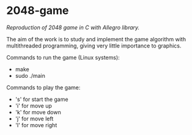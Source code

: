 # 2048-game
*Reproduction of 2048 game in C with Allegro library.*

The aim of the work is to study and implement the game algorithm with multithreaded programming, giving very little importance to graphics.

<p>Commands to run the game (Linux systems):<p>

<ul>
<li>make</li>
<li>sudo ./main</li>
</ul>


<p>Commands to play the game:<p>
<ul>
  <li>'s' for start the game</li>
  <li>'i' for move up</li>
  <li>'k' for move down</li>
  <li>'j' for move left</li>
  <li>'l' for move right</li>
</ul>

